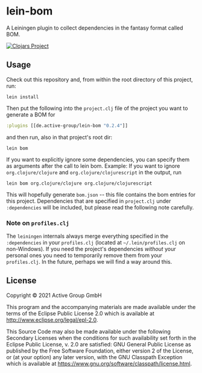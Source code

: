 # lein-bom

A Leiningen plugin to collect dependencies in the fantasy format called BOM.

[![Clojars Project](https://img.shields.io/clojars/v/de.active-group/lein-bom.svg)](https://clojars.org/de.active-group/lein-bom)

## Usage

Check out this repository and, from within the root directory of this project,
run:

```shell
lein install
```

Then put the following into the `project.clj` file of the project you
want to generate a BOM for

```clojure
:plugins [[de.active-group/lein-bom "0.2.4"]]
```

and then run, also in that project's root dir:

```shell
lein bom
```

If you want to explicitly ignore some dependencies, you can specify them as
arguments after the call to lein bom.
Example: If you want to ignore `org.clojure/clojure` and
`org.clojure/clojurescript` in the output, run

```shell
lein bom org.clojure/clojure org.clojure/clojurescript
```

This will hopefully generate `bom.json` -- this file contains the bom
entries for this project.  Dependencies that are specified in
`project.clj` under `:dependencies` will be included, but please read
the following note carefully.

### Note on `profiles.clj`

The `leiningen` internals always merge everything specified in the
`:dependencies` in your `profiles.clj` (located at
`~/.lein/profiles.clj` on non-Windows).  If you need the project's
dependencies *without* your personal ones you need to temporarily
remove them from your `profiles.clj`.  In the future, perhaps we will
find a way around this.

## License

Copyright © 2021 Active Group GmbH

This program and the accompanying materials are made available under the
terms of the Eclipse Public License 2.0 which is available at
http://www.eclipse.org/legal/epl-2.0.

This Source Code may also be made available under the following Secondary
Licenses when the conditions for such availability set forth in the Eclipse
Public License, v. 2.0 are satisfied: GNU General Public License as published by
the Free Software Foundation, either version 2 of the License, or (at your
option) any later version, with the GNU Classpath Exception which is available
at https://www.gnu.org/software/classpath/license.html.
